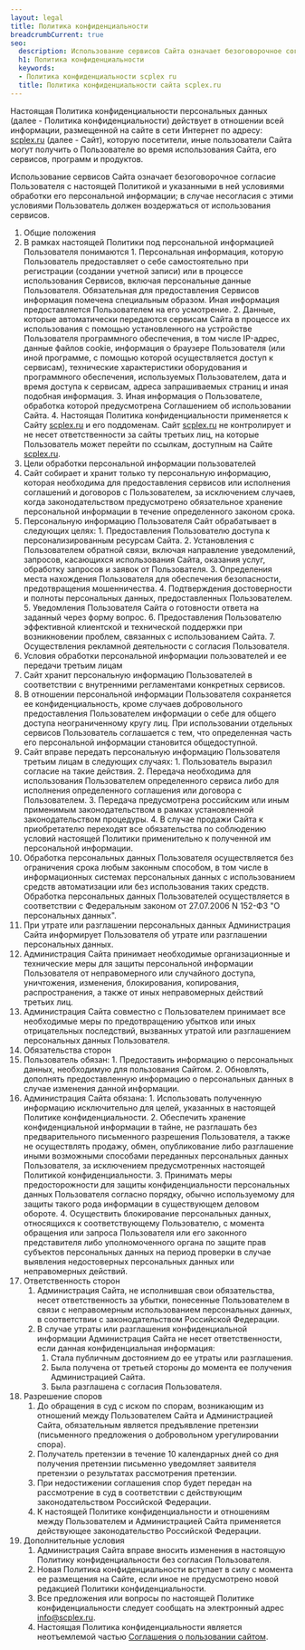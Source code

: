 ```yaml
---
layout: legal
title: Политика конфиденциальности
breadcrumbCurrent: true
seo:
  description: Использование сервисов Сайта означает безоговорочное согласие Пользователя с настоящей Политикой и указанными в ней условиями обработки его персональной информации; в случае несогласия с этими условиями Пользователь должен воздержаться от использования сервисов.
  h1: Политика конфиденциальности
  keywords: 
  - Политика конфиденциальности scplex ru
  title: Политика конфиденциальности сайта scplex.ru
---
```


Настоящая Политика конфиденциальности персональных данных (далее - Политика конфиденциальности) действует в отношении всей информации, размещенной на сайте в сети Интернет по адресу: [scplex.ru][main] (далее - Сайт), которую посетители, иные пользователи Сайта могут получить о Пользователе во время использования Сайта, его сервисов, программ и продуктов.

Использование сервисов Сайта означает безоговорочное согласие Пользователя с настоящей Политикой и указанными в ней условиями обработки его персональной информации; в случае несогласия с этими условиями Пользователь должен воздержаться от использования сервисов.

1. Общие положения
  1. В рамках настоящей Политики под персональной информацией Пользователя понимаются
    1. Персональная информация, которую Пользователь предоставляет о себе самостоятельно при регистрации (создании учетной записи) или в процессе использования Сервисов, включая персональные данные Пользователя. Обязательная для предоставления Сервисов информация помечена специальным образом. Иная информация предоставляется Пользователем на его усмотрение.
    2. Данные, которые автоматически передаются сервисам Сайта в процессе их использования с помощью установленного на устройстве Пользователя программного обеспечения, в том числе IP-адрес, данные файлов cookie, информация о браузере Пользователя (или иной программе, с помощью которой осуществляется доступ к сервисам), технические характеристики оборудования и программного обеспечения, используемых Пользователем, дата и время доступа к сервисам, адреса запрашиваемых страниц и иная подобная информация.
    3. Иная информация о Пользователе, обработка которой предусмотрена Соглашением об использовании Сайта.
    4. Настоящая Политика конфиденциальности применяется к Сайту [scplex.ru][main] и его поддоменам. Сайт [scplex.ru][main] не контролирует и не несет ответственности за сайты третьих лиц, на которые Пользователь может перейти по ссылкам, доступным на Сайте [scplex.ru][main].
2. Цели обработки персональной информации пользователей
  1. Сайт собирает и хранит только ту персональную информацию, которая необходима для предоставления сервисов или исполнения соглашений и договоров с Пользователем, за исключением случаев, когда законодательством предусмотрено обязательное хранение персональной информации в течение определенного законом срока.
  2. Персональную информацию Пользователя Сайт обрабатывает в следующих целях:
    1. Предоставления Пользователю доступа к персонализированным ресурсам Сайта.
    2. Установления с Пользователем обратной связи, включая направление уведомлений, запросов, касающихся использования Сайта, оказания услуг, обработку запросов и заявок от Пользователя.
    3. Определения места нахождения Пользователя для обеспечения безопасности, предотвращения мошенничества.
    4. Подтверждения достоверности и полноты персональных данных, предоставленных Пользователем.
    5. Уведомления Пользователя Сайта о готовности ответа на заданный через форму вопрос.
    6. Предоставления Пользователю эффективной клиентской и технической поддержки при возникновении проблем, связанных с использованием Сайта.
    7. Осуществления рекламной деятельности с согласия Пользователя.
3. Условия обработки персональной информации пользователей и ее передачи третьим лицам
  1. Сайт хранит персональную информацию Пользователей в соответствии с внутренними регламентами конкретных сервисов.
  2. В отношении персональной информации Пользователя сохраняется ее конфиденциальность, кроме случаев добровольного предоставления Пользователем информации о себе для общего доступа неограниченному кругу лиц. При использовании отдельных сервисов Пользователь соглашается с тем, что определенная часть его персональной информации становится общедоступной.
  3. Сайт вправе передать персональную информацию Пользователя третьим лицам в следующих случаях:
    1. Пользователь выразил согласие на такие действия.
    2. Передача необходима для использования Пользователем определенного сервиса либо для исполнения определенного соглашения или договора с Пользователем.
    3. Передача предусмотрена российским или иным применимым законодательством в рамках установленной законодательством процедуры.
    4. В случае продажи Сайта к приобретателю переходят все обязательства по соблюдению условий настоящей Политики применительно к полученной им персональной информации.
  4. Обработка персональных данных Пользователя осуществляется без ограничения срока любым законным способом, в том числе в информационных системах персональных данных с использованием средств автоматизации или без использования таких средств. Обработка персональных данных Пользователей осуществляется в соответствии с Федеральным законом от 27.07.2006 N 152-ФЗ "О персональных данных".
  5. При утрате или разглашении персональных данных Администрация Сайта информирует Пользователя об утрате или разглашении персональных данных.
  6. Администрация Сайта принимает необходимые организационные и технические меры для защиты персональной информации Пользователя от неправомерного или случайного доступа, уничтожения, изменения, блокирования, копирования, распространения, а также от иных неправомерных действий третьих лиц.
  7. Администрация Сайта совместно с Пользователем принимает все необходимые меры по предотвращению убытков или иных отрицательных последствий, вызванных утратой или разглашением персональных данных Пользователя.
4. Обязательства сторон
  1. Пользователь обязан:
    1. Предоставить информацию о персональных данных, необходимую для пользования Сайтом.
    2. Обновлять, дополнять предоставленную информацию о персональных данных в случае изменения данной информации.
  2. Администрация Сайта обязана:
    1. Использовать полученную информацию исключительно для целей, указанных в настоящей Политике конфиденциальности.
    2. Обеспечить хранение конфиденциальной информации в тайне, не разглашать без предварительного письменного разрешения Пользователя, а также не осуществлять продажу, обмен, опубликование либо разглашение иными возможными способами переданных персональных данных Пользователя, за исключением предусмотренных настоящей Политикой конфиденциальности.
    3. Принимать меры предосторожности для защиты конфиденциальности персональных данных Пользователя согласно порядку, обычно используемому для защиты такого рода информации в существующем деловом обороте.
    4. Осуществить блокирование персональных данных, относящихся к соответствующему Пользователю, с момента обращения или запроса Пользователя или его законного представителя либо уполномоченного органа по защите прав субъектов персональных данных на период проверки в случае выявления недостоверных персональных данных или неправомерных действий.
5. Ответственность сторон
    1. Администрация Сайта, не исполнившая свои обязательства, несет ответственность за убытки, понесенные Пользователем в связи с неправомерным использованием персональных данных, в соответствии с законодательством Российской Федерации.
    2. В случае утраты или разглашения конфиденциальной информации Администрация Сайта не несет ответственности, если данная конфиденциальная информация:
        1. Стала публичным достоянием до ее утраты или разглашения.
        2. Была получена от третьей стороны до момента ее получения Администрацией Сайта.
        3. Была разглашена с согласия Пользователя.
6. Разрешение споров
    1. До обращения в суд с иском по спорам, возникающим из отношений между Пользователем Сайта и Администрацией Сайта, обязательным является предъявление претензии (письменного предложения о добровольном урегулировании спора).
    2. Получатель претензии в течение 10 календарных дней со дня получения претензии письменно уведомляет заявителя претензии о результатах рассмотрения претензии.
    3. При недостижении соглашения спор будет передан на рассмотрение в суд в соответствии с действующим законодательством Российской Федерации.
    4. К настоящей Политике конфиденциальности и отношениям между Пользователем и Администрацией Сайта применяется действующее законодательство Российской Федерации.
7. Дополнительные условия
    1. Администрация Сайта вправе вносить изменения в настоящую Политику конфиденциальности без согласия Пользователя.
    2. Новая Политика конфиденциальности вступает в силу с момента ее размещения на Сайте, если иное не предусмотрено новой редакцией Политики конфиденциальности.
    3. Все предложения или вопросы по настоящей Политике конфиденциальности следует сообщать на электронный адрес info@scplex.ru.
    4. Настоящая Политика конфиденциальности является неотъемлемой частью [Соглашения о пользовании сайтом][terms-of-use].

[main]: /
[privacy-policy]: /privacy-policy.html
[terms-of-use]: /terms-of-use.html